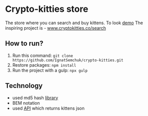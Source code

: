 # Crypto-kitties store
The store where you can search and buy kittens. To look [demo][1]
The inspiring project is - www.cryptokitties.co/search 

## How to run?
1. Run this command: `git clone https://github.com/IgnatSemchuk/crypto-kitties.git`
2. Restore packages: `npm install`
3. Run the project with a gulp: `npx gulp`

## Technology
- used md5 hash [library][2]
- BEM notation
- used [API][3] which returns kittens json

[1]: https://ignatsemchuk.github.io/crypto-kitties/
[2]: https://github.com/blueimp/JavaScript-MD5
[3]: https://github.com/MateAcademy-FE-study/cats_api
